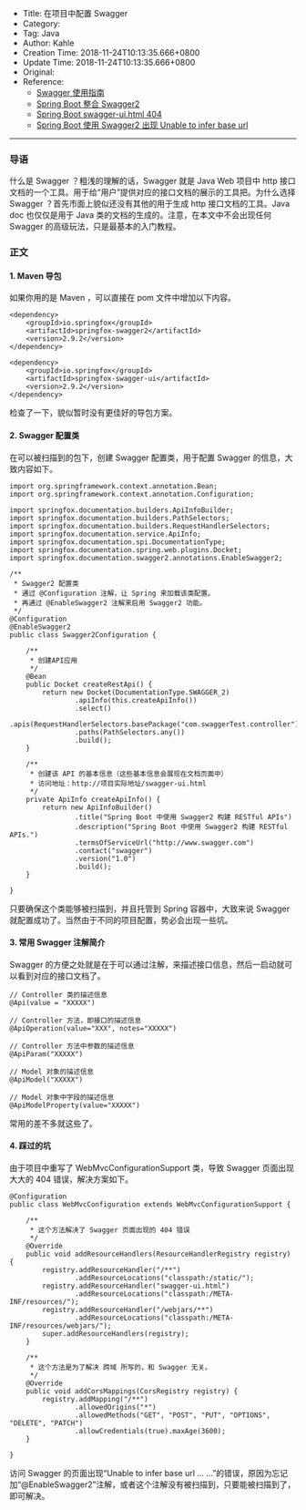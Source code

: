 - Title: 在项目中配置 Swagger
- Category:
- Tag: Java
- Author: Kahle
- Creation Time: 2018-11-24T10:13:35.666+0800
- Update Time: 2018-11-24T10:13:35.666+0800
- Original:
- Reference:
    - [Swagger 使用指南](https://blog.csdn.net/sanyaoxu_2/article/details/80555328)
    - [Spring Boot 整合 Swagger2](https://www.cnblogs.com/jtlgb/p/8532433.html)
    - [Spring Boot swagger-ui.html 404](https://blog.csdn.net/xtj332/article/details/80595768)
    - [Spring Boot 使用 Swagger2 出现 Unable to infer base url](https://blog.csdn.net/jiang948/article/details/79914446)

---


### 导语

什么是 Swagger ？粗浅的理解的话，Swagger 就是 Java Web 项目中 http 接口文档的一个工具。用于给“用户”提供对应的接口文档的展示的工具把。为什么选择 Swagger ？首先市面上貌似还没有其他的用于生成 http 接口文档的工具。Java doc 也仅仅是用于 Java 类的文档的生成的。注意，在本文中不会出现任何 Swagger 的高级玩法，只是最基本的入门教程。


### 正文

#### 1. Maven 导包

如果你用的是 Maven ，可以直接在 pom 文件中增加以下内容。

```
<dependency>
    <groupId>io.springfox</groupId>
    <artifactId>springfox-swagger2</artifactId>
    <version>2.9.2</version>
</dependency>

<dependency>
    <groupId>io.springfox</groupId>
    <artifactId>springfox-swagger-ui</artifactId>
    <version>2.9.2</version>
</dependency>
```

检查了一下，貌似暂时没有更佳好的导包方案。


#### 2. Swagger 配置类

在可以被扫描到的包下，创建 Swagger 配置类，用于配置 Swagger 的信息，大致内容如下。

```
import org.springframework.context.annotation.Bean;
import org.springframework.context.annotation.Configuration;

import springfox.documentation.builders.ApiInfoBuilder;
import springfox.documentation.builders.PathSelectors;
import springfox.documentation.builders.RequestHandlerSelectors;
import springfox.documentation.service.ApiInfo;
import springfox.documentation.spi.DocumentationType;
import springfox.documentation.spring.web.plugins.Docket;
import springfox.documentation.swagger2.annotations.EnableSwagger2;
 
/**
 * Swagger2 配置类
 * 通过 @Configuration 注解，让 Spring 来加载该类配置。
 * 再通过 @EnableSwagger2 注解来启用 Swagger2 功能。
 */
@Configuration
@EnableSwagger2
public class Swagger2Configuration {

    /**
     * 创建API应用
     */
    @Bean
    public Docket createRestApi() {
        return new Docket(DocumentationType.SWAGGER_2)
                .apiInfo(this.createApiInfo())
                .select()
                .apis(RequestHandlerSelectors.basePackage("com.swaggerTest.controller"))
                .paths(PathSelectors.any())
                .build();
    }

    /**
     * 创建该 API 的基本信息（这些基本信息会展现在文档页面中）
     * 访问地址：http://项目实际地址/swagger-ui.html
     */
    private ApiInfo createApiInfo() {
        return new ApiInfoBuilder()
                .title("Spring Boot 中使用 Swagger2 构建 RESTful APIs")
                .description("Spring Boot 中使用 Swagger2 构建 RESTful APIs.")
                .termsOfServiceUrl("http://www.swagger.com")
                .contact("swagger")
                .version("1.0")
                .build();
    }

}
```

只要确保这个类能够被扫描到，并且托管到 Spring 容器中，大致来说 Swagger 就配置成功了。当然由于不同的项目配置，势必会出现一些坑。


#### 3. 常用 Swagger 注解简介

Swagger 的方便之处就是在于可以通过注解，来描述接口信息，然后一启动就可以看到对应的接口文档了。

```
// Controller 类的描述信息
@Api(value = "XXXXX")

// Controller 方法，即接口的描述信息
@ApiOperation(value="XXX", notes="XXXXX")

// Controller 方法中参数的描述信息
@ApiParam("XXXXX")

// Model 对象的描述信息
@ApiModel("XXXXX")

// Model 对象中字段的描述信息
@ApiModelProperty(value="XXXXX")
```

常用的差不多就这些了。


#### 4. 踩过的坑

由于项目中重写了 WebMvcConfigurationSupport 类，导致 Swagger 页面出现大大的 404 错误，解决方案如下。

```
@Configuration
public class WebMvcConfiguration extends WebMvcConfigurationSupport {

    /**
     * 这个方法解决了 Swagger 页面出现的 404 错误
     */
    @Override
    public void addResourceHandlers(ResourceHandlerRegistry registry) {
        registry.addResourceHandler("/**")
                .addResourceLocations("classpath:/static/");
        registry.addResourceHandler("swagger-ui.html")
                .addResourceLocations("classpath:/META-INF/resources/");
        registry.addResourceHandler("/webjars/**")
                .addResourceLocations("classpath:/META-INF/resources/webjars/");
        super.addResourceHandlers(registry);
    }

    /**
     * 这个方法是为了解决 跨域 所写的，和 Swagger 无关。
     */
    @Override
    public void addCorsMappings(CorsRegistry registry) {
        registry.addMapping("/**")
                .allowedOrigins("*")
                .allowedMethods("GET", "POST", "PUT", "OPTIONS", "DELETE", "PATCH")
                .allowCredentials(true).maxAge(3600);
    }

}
```

访问 Swagger 的页面出现“Unable to infer base url ... ...”的错误，原因为忘记加“@EnableSwagger2”注解，或者这个注解没有被扫描到，只要能被扫描到了，即可解决。


